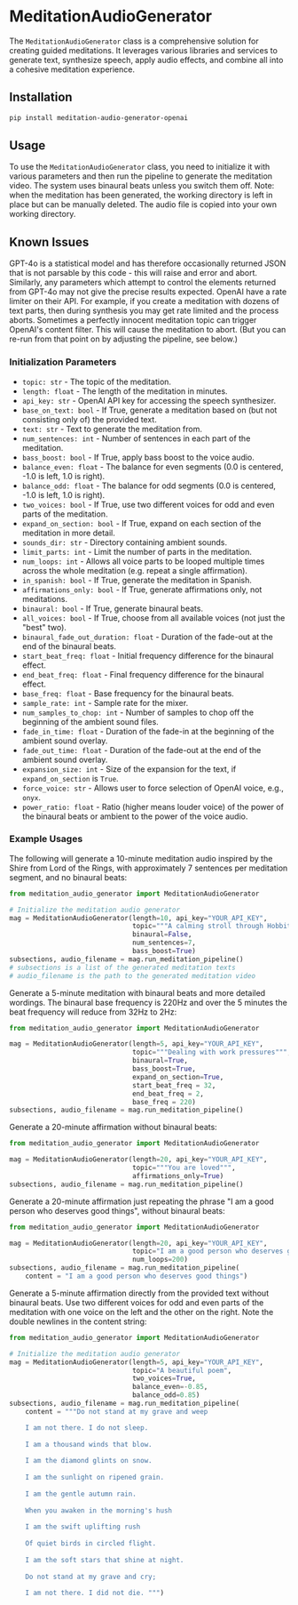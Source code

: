 # MeditationAudioGenerator

The `MeditationAudioGenerator` class is a comprehensive solution for creating guided meditations. It leverages various libraries and services to generate text, synthesize speech, apply audio effects, and combine all into a cohesive meditation experience.

## Installation

```bash
pip install meditation-audio-generator-openai
```

## Usage

To use the `MeditationAudioGenerator` class, you need to initialize it with various parameters and then run the pipeline to generate the meditation video.
The system uses binaural beats unless you switch them off.
Note: when the meditation has been generated, the working directory is left in place but can be manually deleted. The audio file is copied into your own working directory.


## Known Issues

GPT-4o is a statistical model and has therefore occasionally returned JSON that is not parsable by this code - this will raise and error and abort. 
Similarly, any parameters which attempt to control the elements returned from GPT-4o may not give the precise results expected.
OpenAI have a rate limiter on their API. For example, if you create a meditation with dozens of text parts, then during synthesis you may get rate limited and the process aborts.
Sometimes a perfectly innocent meditation topic can trigger OpenAI's content filter. This will cause the meditation to abort. (But you can re-run from that point on by adjusting the pipeline, see below.)

### Initialization Parameters

- `topic: str` - The topic of the meditation.
- `length: float` - The length of the meditation in minutes.
- `api_key: str` - OpenAI API key for accessing the speech synthesizer.
- `base_on_text: bool` - If True, generate a meditation based on (but not consisting only of) the provided text.
- `text: str` - Text to generate the meditation from.
- `num_sentences: int` - Number of sentences in each part of the meditation.
- `bass_boost: bool` - If True, apply bass boost to the voice audio.
- `balance_even: float` - The balance for even segments (0.0 is centered, -1.0 is left, 1.0 is right).
- `balance_odd: float` - The balance for odd segments (0.0 is centered, -1.0 is left, 1.0 is right).
- `two_voices: bool` - If True, use two different voices for odd and even parts of the meditation.
- `expand_on_section: bool` - If True, expand on each section of the meditation in more detail.
- `sounds_dir: str` - Directory containing ambient sounds.
- `limit_parts: int` - Limit the number of parts in the meditation.
- `num_loops: int` - Allows all voice parts to be looped multiple times across the whole meditation (e.g. repeat a single affirmation).
- `in_spanish: bool` - If True, generate the meditation in Spanish.
- `affirmations_only: bool` - If True, generate affirmations only, not meditations.
- `binaural: bool` - If True, generate binaural beats.
- `all_voices: bool` - If True, choose from all available voices (not just the "best" two).
- `binaural_fade_out_duration: float` - Duration of the fade-out at the end of the binaural beats.
- `start_beat_freq: float` - Initial frequency difference for the binaural effect.
- `end_beat_freq: float` - Final frequency difference for the binaural effect.
- `base_freq: float` - Base frequency for the binaural beats.
- `sample_rate: int` - Sample rate for the mixer.
- `num_samples_to_chop: int` - Number of samples to chop off the beginning of the ambient sound files.
- `fade_in_time: float` - Duration of the fade-in at the beginning of the ambient sound overlay.
- `fade_out_time: float` - Duration of the fade-out at the end of the ambient sound overlay.
- `expansion_size: int` - Size of the expansion for the text, if `expand_on_section` is `True`.
- `force_voice: str` - Allows user to force selection of OpenAI voice, e.g., `onyx`.
- `power_ratio: float` - Ratio (higher means louder voice) of the power of the binaural beats or ambient to the power of the voice audio.

### Example Usages

The following will generate a 10-minute meditation audio inspired by the Shire from Lord of the Rings, with approximately 7 sentences per meditation segment, and no binaural beats:
```python
from meditation_audio_generator import MeditationAudioGenerator

# Initialize the meditation audio generator
mag = MeditationAudioGenerator(length=10, api_key="YOUR_API_KEY",
                               topic="""A calming stroll through Hobbiton in the Shire""",
                               binaural=False,
                               num_sentences=7, 
                               bass_boost=True)
subsections, audio_filename = mag.run_meditation_pipeline()
# subsections is a list of the generated meditation texts
# audio_filename is the path to the generated meditation video
```

Generate a 5-minute meditation with binaural beats and more detailed wordings. The binaural base frequency is 220Hz and over the 5 minutes the beat frequency will reduce from 32Hz to 2Hz:
```python
from meditation_audio_generator import MeditationAudioGenerator

mag = MeditationAudioGenerator(length=5, api_key="YOUR_API_KEY",
                               topic="""Dealing with work pressures""",
                               binaural=True,
                               bass_boost=True,
                               expand_on_section=True,
                               start_beat_freq = 32,  
                               end_beat_freq = 2,  
                               base_freq = 220)
subsections, audio_filename = mag.run_meditation_pipeline()
```

Generate a 20-minute affirmation without binaural beats:
```python
from meditation_audio_generator import MeditationAudioGenerator

mag = MeditationAudioGenerator(length=20, api_key="YOUR_API_KEY",
                               topic="""You are loved""",
                               affirmations_only=True)
subsections, audio_filename = mag.run_meditation_pipeline()
```

Generate a 20-minute affirmation just repeating the phrase "I am a good person who deserves good things", without binaural beats:
```python
from meditation_audio_generator import MeditationAudioGenerator

mag = MeditationAudioGenerator(length=20, api_key="YOUR_API_KEY",
                               topic="I am a good person who deserves good things",
                               num_loops=200)
subsections, audio_filename = mag.run_meditation_pipeline(
    content = "I am a good person who deserves good things")
```

Generate a 5-minute affirmation directly from the provided text without binaural beats.
Use two different voices for odd and even parts of the meditation with one voice on the left and the other on the right.
Note the double newlines in the content string:
```python
from meditation_audio_generator import MeditationAudioGenerator

# Initialize the meditation audio generator
mag = MeditationAudioGenerator(length=5, api_key="YOUR_API_KEY",
                               topic="A beautiful poem",
                               two_voices=True,
                               balance_even=-0.85,
                               balance_odd=0.85)
subsections, audio_filename = mag.run_meditation_pipeline(
    content = """Do not stand at my grave and weep

    I am not there. I do not sleep.
    
    I am a thousand winds that blow.
    
    I am the diamond glints on snow.
    
    I am the sunlight on ripened grain.
    
    I am the gentle autumn rain.
    
    When you awaken in the morning's hush
    
    I am the swift uplifting rush
    
    Of quiet birds in circled flight.
    
    I am the soft stars that shine at night.
    
    Do not stand at my grave and cry;
    
    I am not there. I did not die. """)
```

